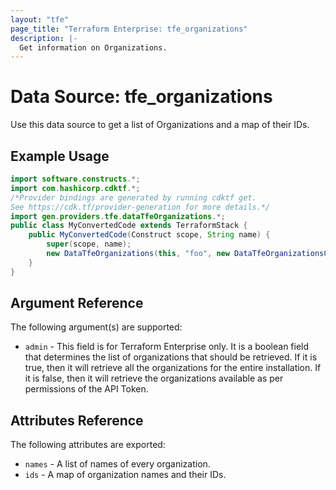 ```yaml
---
layout: "tfe"
page_title: "Terraform Enterprise: tfe_organizations"
description: |-
  Get information on Organizations.
---
```


# Data Source: tfe_organizations

Use this data source to get a list of Organizations and a map of their IDs.

## Example Usage

```java
import software.constructs.*;
import com.hashicorp.cdktf.*;
/*Provider bindings are generated by running cdktf get.
See https://cdk.tf/provider-generation for more details.*/
import gen.providers.tfe.dataTfeOrganizations.*;
public class MyConvertedCode extends TerraformStack {
    public MyConvertedCode(Construct scope, String name) {
        super(scope, name);
        new DataTfeOrganizations(this, "foo", new DataTfeOrganizationsConfig());
    }
}
```

## Argument Reference

The following argument(s) are supported:

* `admin` - This field is for Terraform Enterprise only. It is a boolean field that determines
  the list of organizations that should be retrieved. If it is true, then it will retrieve all
  the organizations for the entire installation. If it is false, then it will retrieve the
  organizations available as per permissions of the API Token.

## Attributes Reference

The following attributes are exported:

* `names` - A list of names of every organization.
* `ids` - A map of organization names and their IDs.

<!-- cache-key: cdktf-0.17.0-pre.15 input-354a91021f4f79c63498ca2f5ff88c87a3b80ebfa8571ca6f38023f333a05e12 -->